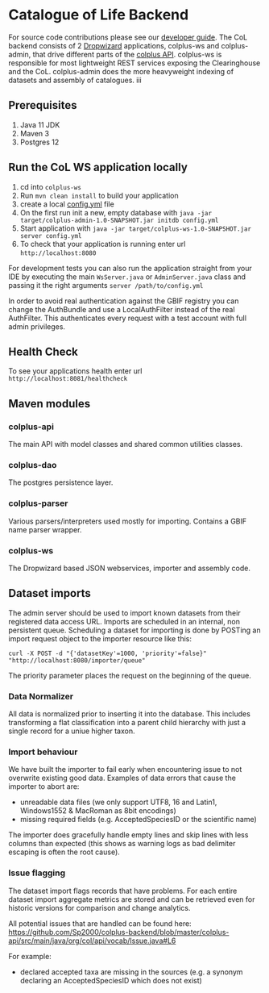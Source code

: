 # Catalogue of Life Backend

For source code contributions please see our [developer guide](DEVELOPER-GUIDE.md).
The CoL backend consists of 2 [Dropwizard](https://www.dropwizard.io/) applications, colplus-ws and colplus-admin, that drive different parts of the [colplus API](http://api.col.plus). colplus-ws is responsible for most lightweight REST services exposing the Clearinghouse and the CoL. colplus-admin does the more heavyweight indexing of datasets and assembly of catalogues.
iii

## Prerequisites
1. Java 11 JDK
1. Maven 3
1. Postgres 12

## Run the CoL WS application locally
1. cd into `colplus-ws`
1. Run `mvn clean install` to build your application
1. create a local [config.yml](colplus-ws/src/main/resources/config.yaml) file
1. On the first run init a new, empty database with `java -jar target/colplus-admin-1.0-SNAPSHOT.jar initdb config.yml`
1. Start application with `java -jar target/colplus-ws-1.0-SNAPSHOT.jar server config.yml`
1. To check that your application is running enter url `http://localhost:8080`

For development tests you can also run the application straight from your IDE 
by executing the main `WsServer.java` or `AdminServer.java` class and passing it the right arguments `server /path/to/config.yml`

In order to avoid real authentication against the GBIF registry you can change the AuthBundle and use a LocalAuthFilter
instead of the real AuthFilter. This authenticates every request with a test account with full admin privileges.


## Health Check
To see your applications health enter url `http://localhost:8081/healthcheck`


## Maven modules

### colplus-api
The main API with model classes and shared common utilities classes.

### colplus-dao
The postgres persistence layer.

### colplus-parser
Various parsers/interpreters used mostly for importing.
Contains a GBIF name parser wrapper.

### colplus-ws
The Dropwizard based JSON webservices, importer and assembly code.



## Dataset imports
The admin server should be used to import known datasets from their registered data access URL.
Imports are scheduled in an internal, non persistent queue. 
Scheduling a dataset for importing is done by POSTing an import request object to the importer resource like this:

```curl -X POST -d "{'datasetKey'=1000, 'priority'=false}" "http://localhost:8080/importer/queue"```

The priority parameter places the request on the beginning of the queue.


### Data Normalizer
All data is normalized prior to inserting it into the database.
This includes transforming a flat classification into a parent child hierarchy 
with just a single record for a uniue higher taxon.
 
### Import behaviour
We have built the importer to fail early when encountering issue to not overwrite existing good data.
Examples of data errors that cause the importer to abort are:
 
 - unreadable data files (we only support UTF8, 16 and Latin1, Windows1552 & MacRoman as 8bit encodings)
 - missing required fields (e.g. AcceptedSpeciesID or the scientific name)
 

The importer does gracefully handle empty lines and skip lines with less columns than expected 
(this shows as warning logs as bad delimiter escaping is often the root cause).

### Issue flagging
The dataset import flags records that have problems. 
For each entire dataset import aggregate metrics are stored and can be retrieved even for historic versions for comparison and change analytics.

All potential issues that are handled can be found here:
https://github.com/Sp2000/colplus-backend/blob/master/colplus-api/src/main/java/org/col/api/vocab/Issue.java#L6

For example:

 - declared accepted taxa are missing in the sources (e.g. a synonym declaring an AcceptedSpeciesID which does not exist)
